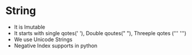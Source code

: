 # String

- It is Imutable
- It starts with single qotes(' '), Double qoutes(" "), Threeple qotes (''' ''')
- We use Unicode Strings
- Negative Index supports in python
